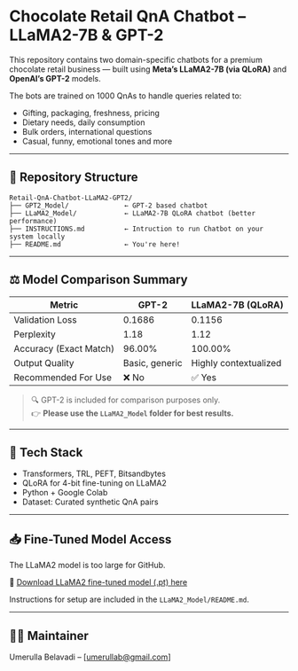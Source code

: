 # Chocolate Retail QnA Chatbot – LLaMA2-7B & GPT-2

This repository contains two domain-specific chatbots for a premium chocolate retail business — built using **Meta’s LLaMA2-7B (via QLoRA)** and **OpenAI’s GPT-2** models.

The bots are trained on 1000 QnAs to handle queries related to:

-  Gifting, packaging, freshness, pricing  
-  Dietary needs, daily consumption  
-  Bulk orders, international questions  
-  Casual, funny, emotional tones and more

---

## 📁 Repository Structure

```
Retail-QnA-Chatbot-LLaMA2-GPT2/
├── GPT2_Model/              ← GPT-2 based chatbot
├── LLaMA2_Model/            ← LLaMA2-7B QLoRA chatbot (better performance)
├── INSTRUCTIONS.md          ← Intruction to run Chatbot on your system locally
├── README.md                ← You're here!

```

---

## ⚖️ Model Comparison Summary

| Metric                | GPT-2             | LLaMA2-7B (QLoRA)       |
|-----------------------|-------------------|--------------------------|
| Validation Loss       | 0.1686            | 0.1156                   |
| Perplexity            | 1.18              | 1.12                     |
| Accuracy (Exact Match)| 96.00%            | 100.00%                  |
| Output Quality        | Basic, generic    | Highly contextualized    |
| Recommended For Use   | ❌ No             | ✅ Yes                   |

> 🔍 GPT-2 is included for comparison purposes only.  
👉 **Please use the `LLaMA2_Model` folder for best results.**

---

## 🧠 Tech Stack

- Transformers, TRL, PEFT, Bitsandbytes  
- QLoRA for 4-bit fine-tuning on LLaMA2  
- Python + Google Colab  
- Dataset: Curated synthetic QnA pairs  

---

## 📥 Fine-Tuned Model Access

The LLaMA2 model is too large for GitHub.

🔗 [Download LLaMA2 fine-tuned model (.pt) here](https://drive.google.com/drive/folders/171I3cCbr3BONz7w71wA8_349xP-ACFOJ?usp=drive_link)

Instructions for setup are included in the `LLaMA2_Model/README.md`.

---


## 🙋‍♂️ Maintainer  
Umerulla Belavadi – [umerullab@gmail.com]
